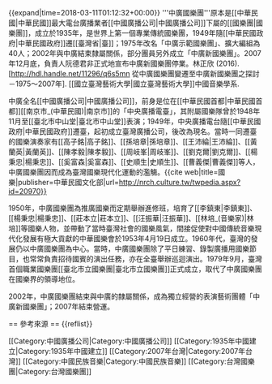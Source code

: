 {{expand|time=2018-03-11T01:12:32+00:00}}
'''中廣國樂團'''原本是[[中華民國|中華民國]]最大電台廣播業者[[中國廣播公司|中國廣播公司]]下屬的[[國樂團|國樂團]]，成立於1935年，是世界上第一個專業傳統國樂團，1949年隨[[中華民國政府|中華民國政府]]遷[[臺灣省|臺]]；1975年改名「中廣示範國樂團」、擴大編組為40人；2002年與中廣結束隸屬關係，部分團員另外成立「中廣新國樂團」。2007年12月底，負責人阮德君非正式地宣布中廣新國樂團停業。<ref name="LinLunwen">林正欣 (2016). [http://hdl.handle.net/11296/q6s5mn 從中廣國樂團變遷至中廣新國樂團之探討－1975〜2007年]. [[國立臺灣藝術大學|國立臺灣藝術大學]]中國音樂學系.</ref>

中廣全名[[中國廣播公司|中國廣播公司]]，前身是位在[[中華民國首都|中華民國首都]][[南京市_(中華民國)|南京市]]的「中央廣播電臺」，其附屬國樂隊曾於1948年11月至[[臺北市中山堂|臺北市中山堂]]表演；1949年，中央廣播電台隨[[中華民國政府|中華民國政府]]遷臺，起初成立臺灣廣播公司，後改為現名。當時一同遷臺的國樂演奏家有[[高子銘|高子銘]]、[[孫培章|孫培章]]、[[王沛綸|王沛綸]]、[[黃蘭英|黃蘭英]]、[[陳孝毅|陳孝毅]]、[[周岐峯|周岐峯]]、[[劉克爾|劉克爾]]、[[楊秉忠|楊秉忠]]、[[奚富森|奚富森]]、[[史順生|史順生]]、[[曹義傑|曹義傑]]等人，中廣國樂團因而成為臺灣國樂現代化運動的濫觴。<ref name="twpedia">{{cite web|title=國樂|publisher=中華民國文化部|url=http://nrch.culture.tw/twpedia.aspx?id=20970}}</ref>

1950年，中廣國樂團為推廣國樂而定期舉辦進修班，培育了[[李鎮東|李鎮東]]、[[楊秉忠|楊秉忠]]、[[莊本立|莊本立]]、[[汪振華|汪振華]]、[[林培_(音樂家)|林培]]等國樂人物，並帶動了當時臺灣社會的國樂風氣，間接促使對中國傳統音樂現代化發展有極大貢獻的中華國樂會於1953年4月19日成立。<ref name="twpedia" />1960年代，臺灣的發展仍以中廣國樂團為中心。當時，中廣國樂團除了平日練習、錄製廣播用國樂節目，也常常負責招待國賓的演出任務，亦在全臺舉辦巡迴演出。<ref name="twpedia" />1979年9月，臺灣首個職業國樂團[[臺北市立國樂團|臺北市立國樂團]]正式成立，取代了中廣國樂團在國樂界的領導地位。<ref name="twpedia" />

2002年，中廣國樂團結束與中廣的隸屬關係，成為獨立經營的表演藝術團體「中廣新國樂團」；2007年結束營運。<ref name="LinLunwen" />

== 參考來源 ==
{{reflist}}

[[Category:中國廣播公司|Category:中國廣播公司]]
[[Category:1935年中國建立|Category:1935年中國建立]]
[[Category:2007年台灣|Category:2007年台灣]]
[[Category:中國民族音樂|Category:中國民族音樂]]
[[Category:台灣國樂團|Category:台灣國樂團]]